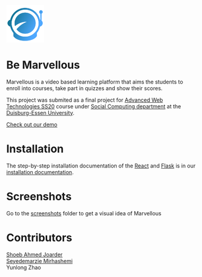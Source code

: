 
<p align="left">
<img src="client/public/images/nxgenLogo.png" width="100">
</p>

# Be Marvellous

Marvellous is a video based learning platform that aims the students to enroll into courses, take part in quizzes and show their scores.

This project was submited as a final project for <a href="https://www.uni-due.de/soco/teaching/courses/lecture-advwebtech-ss20.php">Advanced Web Technologies SS20</a> course under <a href="https://www.uni-due.de/soco/">Social Computing department</a> at the <a href="https://www.uni-due.de/en/index.php">Duisburg-Essen University</a>.

<a href="https://www.youtube.com/watch?v=5uQ82EeYmuo">Check out our demo</a>

# Installation

The step-by-step installation documentation of the <a href="https://reactjs.org/">React</a> and  <a href="https://flask.palletsprojects.com/en/1.1.x/">Flask</a> is in our [ installation documentation](docs/INSTALL.md).


# Screenshots

Go to the [screenshots](docs/screenshots) folder to get a visual idea of Marvellous


# Contributors

<a href="https://www.linkedin.com/in/shoeb-joarder/">Shoeb Ahmed Joarder</a>
<br>
<a href="https://www.xing.com/profile/Marzie_Mirhashemi">Seyedemarzie Mirhashemi</a>
<br>
Yunlong Zhao